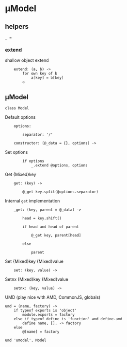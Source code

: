 # µModel

## helpers

	_ =

### extend
shallow object extend

		extend: (a, b) ->
			for own key of b
				a[key] = b[key]
			a

## µModel

	class Model

Default options

		options:

			separator: '/'

		constructor: (@_data = {}, options) ->

Set options

			if options
				_.extend @options, options

Get {Mixed}key

		get: (key) ->

			@_get key.split(@options.separator)

Internal `get` implementation

		_get: (key, parent = @_data) ->

			head = key.shift()

			if head and head of parent

				@_get key, parent[head]

			else

				parent

Set {Mixed}key {Mixed}value

		set: (key, value) ->

Setnx {Mixed}key {Mixed}value

		setnx: (key, value) ->

UMD (play nice with AMD, CommonJS, globals)

	umd = (name, factory) ->
		if typeof exports is 'object'
			module.exports = factory
		else if typeof define is 'function' and define.amd
			define name, [], -> factory
		else
			@[name] = factory

	umd 'umodel', Model